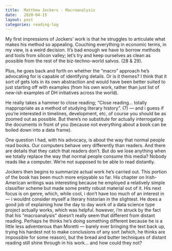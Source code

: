 ```yaml
---
title:  Matthew Jockers - Macroanalysis
date:   2020-04-15
layout: post
categories: reading-log
---
```


My first impressions of Jockers’ work is that he struggles to articulate what makes his method so appealing. Couching everything in economic terms, in my view, is a weird decision. It’s bad enough we have to borrow methods and tools from silicon valley; let’s try and keep ourselves as clean as possible from the rest of the biz-techno-world salvos. (28 & 29).

Plus, he goes back and forth on whether the “macro” approach he’s advocating for is capable of identifying details. Or is it themes? I think that it sort of gets lots in its own abstraction and would have been better suited to just starting off with examples (from his own work, rather than just list of new-ish examples of DH initiatives across the world).

He really takes a hammer to close reading; “Close reading… totally inappropriate as a method of studying literary history”. (7) — and i guess if you’re interested in timelines, development, etc, of course you should be as zoomed out as possible. But there’s no substitute for actually interrogating the documents in front of you (because not everything about a book can be boiled down into a data frame). 

One question I had, with his advocacy, is about the way that normal people read books. Our computers behave very differently than readers. And there are details that they catch that readers don’t. But do we lose anything when we totally replace the way that normal people consume this media? Nobody reads like a computer. We’re not supposed to be able to read distantly. 

Jockers then begins to summarize actual work he’s carried out. This portion of the book has been much more enjoyable so far. His chapter on Irish-American writings was interesting because he employed a relatively simple classifier scheme but made some pretty robust material out of it. His next focus is on genre, which, while cool, i don’t have too much of an interest in — i wouldnt consider myself a literary historian in the slightest. He does a good job of explaining how the day to day work of a data science type project actually works, which was helpful. however, i’m struck by the fact that his “macroanalysis” doesn’t really seem that different from distant reading. Perhaps he thinks he’s doing something different because he is a little less adventerous than Moretti — barely ever bringing the text back up, trying his hardest not to make conclusions of any sort (which, he thinks are impossible for some reason), but the bread and butter techniques of distant reading still shine through in his work… and how could they not?


